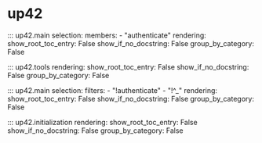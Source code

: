 # up42

::: up42.main
    selection:
        members:
            - "authenticate"
    rendering:
       show_root_toc_entry: False
       show_if_no_docstring: False
       group_by_category: False

::: up42.tools
    rendering:
        show_root_toc_entry: False
        show_if_no_docstring: False
        group_by_category: False

::: up42.main
    selection:
        filters:
            - "!authenticate"
            - "!^_"
    rendering:
        show_root_toc_entry: False
        show_if_no_docstring: False
        group_by_category: False


::: up42.initialization
    rendering:
        show_root_toc_entry: False
        show_if_no_docstring: False
        group_by_category: False

